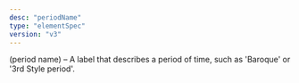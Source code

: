 ```yaml
---
desc: "periodName"
type: "elementSpec"
version: "v3"
---
```


(period name) – A label that describes a period of time, such as 'Baroque' or '3rd
Style
period'.
